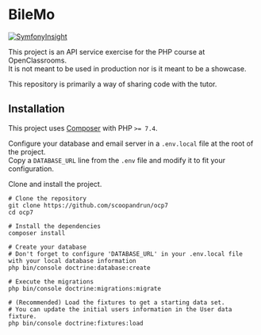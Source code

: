 # BileMo

[![SymfonyInsight](https://insight.symfony.com/projects/adf07793-246b-40dc-bd38-7a2c3b8e3b1f/big.svg)](https://insight.symfony.com/projects/adf07793-246b-40dc-bd38-7a2c3b8e3b1f)

This project is an API service exercise for the PHP course at OpenClassrooms.  
It is not meant to be used in production nor is it meant to be a showcase.

This repository is primarily a way of sharing code with the tutor.

## Installation

This project uses [Composer](https://getcomposer.org) with PHP `>= 7.4`.

Configure your database and email server in a `.env.local` file at the root of the project.  
Copy a `DATABASE_URL` line from the `.env` file and modify it to fit your configuration.

Clone and install the project.

```shell
# Clone the repository
git clone https://github.com/scoopandrun/ocp7
cd ocp7

# Install the dependencies
composer install

# Create your database
# Don't forget to configure 'DATABASE_URL' in your .env.local file with your local database information
php bin/console doctrine:database:create

# Execute the migrations
php bin/console doctrine:migrations:migrate

# (Recommended) Load the fixtures to get a starting data set.
# You can update the initial users information in the User data fixture.
php bin/console doctrine:fixtures:load
```
